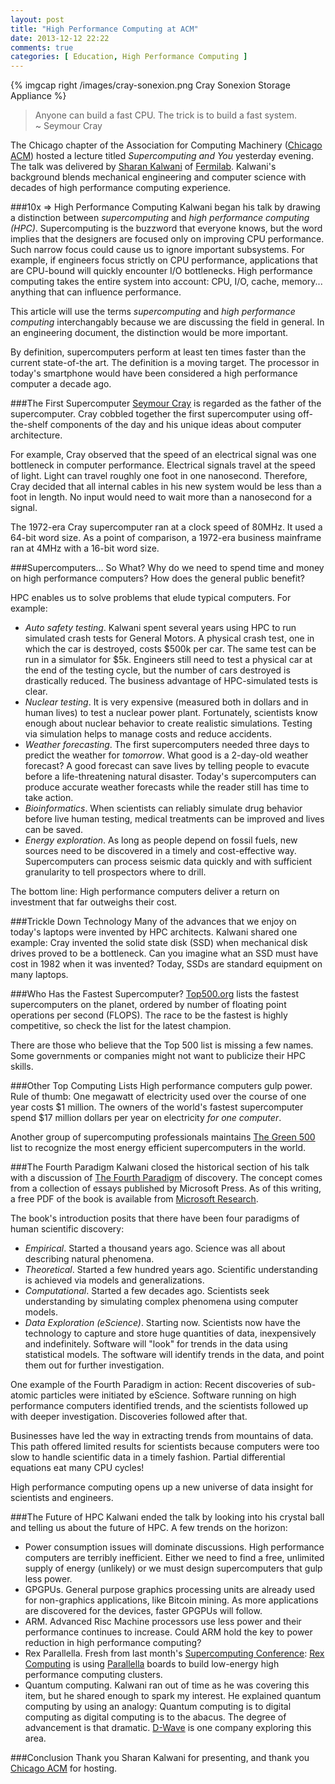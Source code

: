 ```yaml
---
layout: post
title: "High Performance Computing at ACM"
date: 2013-12-12 22:22
comments: true
categories: [ Education, High Performance Computing ]
---
```

{% imgcap right /images/cray-sonexion.png Cray Sonexion Storage Appliance %}
>Anyone can build a fast CPU. The trick is to build a fast system. 
>&nbsp;<br/>
>~ Seymour Cray

The Chicago chapter of the Association for Computing Machinery ([Chicago ACM](http://www.chicagoacm.org/)) hosted a lecture titled _Supercomputing and You_ yesterday evening. The talk was delivered by [Sharan Kalwani](http://www.linkedin.com/in/sharankalwani) of [Fermilab](http://www.fnal.gov/). Kalwani's background blends mechanical engineering and computer science with decades of high performance computing experience.

###10x => High Performance Computing
Kalwani began his talk by drawing a distinction between _supercomputing_ and _high performance computing (HPC)_. Supercomputing is the buzzword that everyone knows, but the word implies that the designers are focused only on improving CPU performance. Such narrow focus could cause us to ignore important subsystems. For example, if engineers focus strictly on CPU performance, applications that are CPU-bound will quickly encounter I/O bottlenecks. High performance computing takes the entire system into account: CPU, I/O, cache, memory... anything that can influence performance. 
<!--more-->
This article will use the terms _supercomputing_ and _high performance computing_ interchangably because we are discussing the field in general. In an engineering document, the distinction would be more important.

By definition, supercomputers perform at least ten times faster than the current state-of-the art. The definition is a moving target. The processor in today's smartphone would have been considered a high performance computer a decade ago.

###The First Supercomputer
[Seymour Cray](http://www.cray.com/) is regarded as the father of the supercomputer. Cray cobbled together the first supercomputer using off-the-shelf components of the day and his unique ideas about computer architecture. 

For example, Cray observed that the speed of an electrical signal was one bottleneck in computer performance. Electrical signals travel at the speed of light. Light can travel roughly one foot in one nanosecond.  Therefore, Cray decided that all internal cables in his new system would be less than a foot in length. No input would need to wait more than a nanosecond for a signal.

The 1972-era Cray supercomputer ran at a clock speed of 80MHz. It used a 64-bit word size. As a point of comparison, a 1972-era business mainframe ran at 4MHz with a 16-bit word size.
 
###Supercomputers... So What?
Why do we need to spend time and money on high performance computers?  How does the general public benefit?

HPC enables us to solve problems that elude typical computers. For example:

* *Auto safety testing*. Kalwani spent several years using HPC to run simulated crash tests for General Motors. A physical crash test, one in which the car is destroyed, costs $500k per car. The same test can be run in a simulator for $5k. Engineers still need to test a physical car at the end of the testing cycle, but the number of cars destroyed is drastically reduced. The business advantage of HPC-simulated tests is clear.
* *Nuclear testing*. It is very expensive (measured both in dollars and in human lives) to test a nuclear power plant. Fortunately, scientists know enough about nuclear behavior to create realistic simulations. Testing via simulation helps to manage costs and reduce accidents.
* *Weather forecasting*. The first supercomputers needed three days to predict the weather for _tomorrow_. What good is a 2-day-old weather forecast? A good forecast can save lives by telling people to evacute before a life-threatening natural disaster. Today's supercomputers can produce accurate weather forecasts while the reader still has time to take action.
* *Bioinformatics*. When scientists can reliably simulate drug behavior before live human testing, medical treatments can be improved and lives can be saved.
* *Energy exploration*. As long as people depend on fossil fuels, new sources need to be discovered in a timely and cost-effective way.  Supercomputers can process seismic data quickly and with sufficient granularity to tell prospectors where to drill.

The bottom line: High performance computers deliver a return on investment that far outweighs their cost.

###Trickle Down Technology
Many of the advances that we enjoy on today's laptops were invented by HPC architects. Kalwani shared one example: Cray invented the solid state disk (SSD) when mechanical disk drives proved to be a bottleneck. Can you imagine what an SSD must have cost in 1982 when it was invented? Today, SSDs are standard equipment on many laptops.

###Who Has the Fastest Supercomputer?
[Top500.org](http://top500.org/) lists the fastest supercomputers on the planet, ordered by number of floating point operations per second (FLOPS). The race to be the fastest is highly competitive, so check the list for the latest champion.

There are those who believe that the Top 500 list is missing a few names. Some governments or companies might not want to publicize their HPC skills. 

###Other Top Computing Lists
High performance computers gulp power. Rule of thumb: One megawatt of electricity used over the course of one year costs $1 million. The owners of the world's fastest supercomputer spend $17 million dollars per year on electricity _for one computer_.

Another group of supercomputing professionals maintains [The Green
500](http://green500.org) list to recognize the most energy efficient
supercomputers in the world. 

###The Fourth Paradigm
Kalwani closed the historical section of his talk with a discussion of [The Fourth Paradigm](http://research.microsoft.com/en-us/collaboration/fourthparadigm/) of discovery. The concept comes from a collection of essays published by Microsoft Press. As of this writing, a free PDF of the book is available from [Microsoft Research](http://research.microsoft.com/en-us/collaboration/fourthparadigm/).

The book's introduction posits that there have been four paradigms of human scientific discovery:

* *Empirical*. Started a thousand years ago. Science was all about describing natural phenomena.
* *Theoretical*. Started a few hundred years ago. Scientific understanding is achieved via models and generalizations.
* *Computational*. Started a few decades ago. Scientists seek understanding by simulating complex phenomena using computer models.
* *Data Exploration (eScience)*. Starting now. Scientists now have the technology to capture and store huge quantities of data, inexpensively and indefinitely. Software will "look" for trends in the data using statistical models. The software will identify trends in the data, and point them out for further investigation.

One example of the Fourth Paradigm in action: Recent discoveries of sub-atomic particles were initiated by eScience. Software running on high performance computers identified trends, and the scientists followed up with deeper investigation. Discoveries followed after that.

Businesses have led the way in extracting trends from mountains of data. This path offered limited results for scientists because computers were too slow to handle scientific data in a timely fashion. Partial differential equations eat many CPU cycles!

High performance computing opens up a new universe of data insight for scientists and engineers.

###The Future of HPC
Kalwani ended the talk by looking into his crystal ball and telling us about the future of HPC. A few trends on the horizon:

* Power consumption issues will dominate discussions. High performance computers are terribly inefficient. Either we need to find a free, unlimited supply of energy (unlikely) or we must design supercomputers that gulp less power.
* GPGPUs. General purpose graphics processing units are already used for non-graphics applications, like Bitcoin mining. As more applications are discovered for the devices, faster GPGPUs will follow.
* ARM. Advanced Risc Machine processors use less power and their performance continues to increase. Could ARM hold the key to power reduction in high performance computing?
* Rex Parallella. Fresh from last month's [Supercomputing Conference](http://sc13.supercomputing.org/): [Rex Computing](http://www.rexcomputing.com/) is using [Parallella](http://www.parallella.org/) boards to build low-energy high performance computing clusters.
* Quantum computing. Kalwani ran out of time as he was covering this item, but he shared enough to spark my interest. He explained quantum computing by using an analogy: Quantum computing is to digital computing as digital computing is to the abacus. The degree of advancement is that dramatic. [D-Wave](http://www.dwavesys.com/) is one company exploring this area.

###Conclusion
Thank you Sharan Kalwani for presenting, and thank you [Chicago ACM](http://www.chicagoacm.org/) for hosting.

